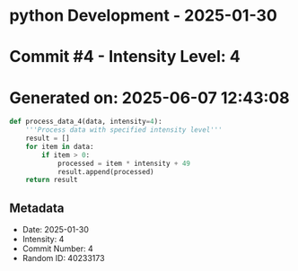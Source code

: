 ﻿# python Development - 2025-01-30
# Commit #4 - Intensity Level: 4
# Generated on: 2025-06-07 12:43:08
```python
def process_data_4(data, intensity=4):
    '''Process data with specified intensity level'''
    result = []
    for item in data:
        if item > 0:
            processed = item * intensity + 49
            result.append(processed)
    return result
```
## Metadata
- Date: 2025-01-30
- Intensity: 4
- Commit Number: 4
- Random ID: 40233173
